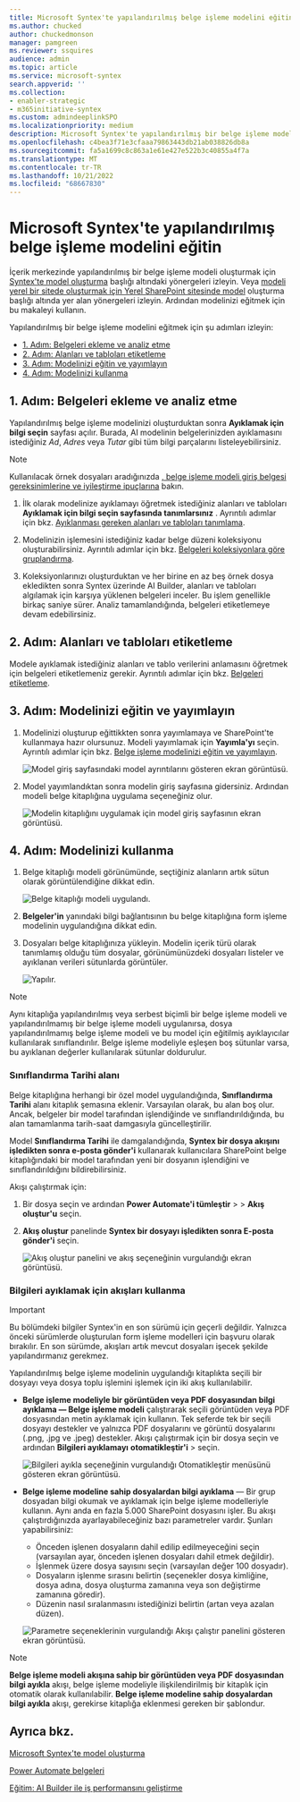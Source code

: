 ```yaml
---
title: Microsoft Syntex'te yapılandırılmış belge işleme modelini eğitin
ms.author: chucked
author: chuckedmonson
manager: pamgreen
ms.reviewer: ssquires
audience: admin
ms.topic: article
ms.service: microsoft-syntex
search.appverid: ''
ms.collection:
- enabler-strategic
- m365initiative-syntex
ms.custom: admindeeplinkSPO
ms.localizationpriority: medium
description: Microsoft Syntex'te yapılandırılmış bir belge işleme modelini eğitmeyi öğrenin.
ms.openlocfilehash: c4bea3f71e3cfaaa79863443db21ab038826db8a
ms.sourcegitcommit: fa5a1699c8c863a1e61e427e522b3c40855a4f7a
ms.translationtype: MT
ms.contentlocale: tr-TR
ms.lasthandoff: 10/21/2022
ms.locfileid: "68667830"
---
```

# <a name="train-a-structured-document-processing-model-in-microsoft-syntex"></a>Microsoft Syntex'te yapılandırılmış belge işleme modelini eğitin

<!---
</br>

> [!VIDEO https://www.microsoft.com/videoplayer/embed/RE4GnhN]  

</br>


Using [AI Builder](/ai-builder/overview)—a feature in Microsoft Power Apps—Syntex users can create a [structured document processing](form-processing-overview.md) model directly from a SharePoint document library. 
--->

İçerik merkezinde yapılandırılmış bir belge işleme modeli oluşturmak için [Syntex'te model oluşturma](create-syntex-model.md) başlığı altındaki yönergeleri izleyin. Veya [modeli yerel bir sitede oluşturmak için Yerel SharePoint sitesinde model](create-local-model.md) oluşturma başlığı altında yer alan yönergeleri izleyin. Ardından modelinizi eğitmek için bu makaleyi kullanın.

Yapılandırılmış bir belge işleme modelini eğitmek için şu adımları izleyin:

 - [1. Adım: Belgeleri ekleme ve analiz etme](#step-1-add-and-analyze-documents)
 - [2. Adım: Alanları ve tabloları etiketleme](#step-2-tag-fields-and-tables)
 - [3. Adım: Modelinizi eğitin ve yayımlayın](#step-3-train-and-publish-your-model)
 - [4. Adım: Modelinizi kullanma](#step-4-use-your-model)

## <a name="step-1-add-and-analyze-documents"></a>1. Adım: Belgeleri ekleme ve analiz etme

Yapılandırılmış belge işleme modelinizi oluşturduktan sonra **Ayıklamak için bilgi seçin** sayfası açılır. Burada, AI modelinin belgelerinizden ayıklamasını istediğiniz *Ad*, *Adres* veya *Tutar* gibi tüm bilgi parçalarını listeleyebilirsiniz. 

> [!NOTE]
> Kullanılacak örnek dosyaları aradığınızda [, belge işleme modeli giriş belgesi gereksinimlerine ve iyileştirme ipuçlarına](/ai-builder/form-processing-model-requirements) bakın. 
 
1. İlk olarak modelinize ayıklamayı öğretmek istediğiniz alanları ve tabloları **Ayıklamak için bilgi seçin sayfasında tanımlarsınız** . Ayrıntılı adımlar için bkz. [Ayıklanması gereken alanları ve tabloları tanımlama](/ai-builder/create-form-processing-model#define-fields-and-tables-to-extract). 

2.  Modelinizin işlemesini istediğiniz kadar belge düzeni koleksiyonu oluşturabilirsiniz. Ayrıntılı adımlar için bkz. [Belgeleri koleksiyonlara göre gruplandırma](/ai-builder/create-form-processing-model#group-documents-by-collections). 

3. Koleksiyonlarınızı oluşturduktan ve her birine en az beş örnek dosya ekledikten sonra Syntex üzerinde AI Builder, alanları ve tabloları algılamak için karşıya yüklenen belgeleri inceler. Bu işlem genellikle birkaç saniye sürer. Analiz tamamlandığında, belgeleri etiketlemeye devam edebilirsiniz.

## <a name="step-2-tag-fields-and-tables"></a>2. Adım: Alanları ve tabloları etiketleme

Modele ayıklamak istediğiniz alanları ve tablo verilerini anlamasını öğretmek için belgeleri etiketlemeniz gerekir. Ayrıntılı adımlar için bkz. [Belgeleri etiketleme](/ai-builder/create-form-processing-model#tag-documents).

## <a name="step-3-train-and-publish-your-model"></a>3. Adım: Modelinizi eğitin ve yayımlayın

1. Modelinizi oluşturup eğittikkten sonra yayımlamaya ve SharePoint'te kullanmaya hazır olursunuz. Modeli yayımlamak için **Yayımla'yı** seçin. Ayrıntılı adımlar için bkz. [Belge işleme modelinizi eğitin ve yayımlayın](/ai-builder/form-processing-train). 

    ![Model giriş sayfasındaki model ayrıntılarını gösteren ekran görüntüsü.](../media/content-understanding/ai-builder-create-a-flow-1.png)

2. Model yayımlandıktan sonra modelin giriş sayfasına gidersiniz. Ardından modeli belge kitaplığına uygulama seçeneğiniz olur.

    ![Modelin kitaplığını uygulamak için model giriş sayfasının ekran görüntüsü.](../media/content-understanding/ai-builder-apply-model.png)

## <a name="step-4-use-your-model"></a>4. Adım: Modelinizi kullanma

1. Belge kitaplığı modeli görünümünde, seçtiğiniz alanların artık sütun olarak görüntülendiğine dikkat edin.

    ![Belge kitaplığı modeli uygulandı.](../media/content-understanding/doc-lib-view.png)

2. **Belgeler'in** yanındaki bilgi bağlantısının bu belge kitaplığına form işleme modelinin uygulandığına dikkat edin.
<!---
    ![Info button.](../media/content-understanding/info-button.png)  
--->
3. Dosyaları belge kitaplığınıza yükleyin. Modelin içerik türü olarak tanımlamış olduğu tüm dosyalar, görünümünüzdeki dosyaları listeler ve ayıklanan verileri sütunlarda görüntüler.

    ![Yapılır.](../media/content-understanding/doc-lib-done.png) 

> [!NOTE]
> Aynı kitaplığa yapılandırılmış veya serbest biçimli bir belge işleme modeli ve yapılandırılmamış bir belge işleme modeli uygulanırsa, dosya yapılandırılmamış belge işleme modeli ve bu model için eğitilmiş ayıklayıcılar kullanılarak sınıflandırılır. Belge işleme modeliyle eşleşen boş sütunlar varsa, bu ayıklanan değerler kullanılarak sütunlar doldurulur.

### <a name="classification-date-field"></a>Sınıflandırma Tarihi alanı

Belge kitaplığına herhangi bir özel model uygulandığında, **Sınıflandırma Tarihi** alanı kitaplık şemasına eklenir. Varsayılan olarak, bu alan boş olur. Ancak, belgeler bir model tarafından işlendiğinde ve sınıflandırıldığında, bu alan tamamlanma tarih-saat damgasıyla güncelleştirilir. 

Model **Sınıflandırma Tarihi** ile damgalandığında, **Syntex bir dosya akışını işledikten sonra e-posta gönder'i** kullanarak kullanıcılara SharePoint belge kitaplığındaki bir model tarafından yeni bir dosyanın işlendiğini ve sınıflandırıldığını bildirebilirsiniz.

Akışı çalıştırmak için:

1. Bir dosya seçin ve ardından **Power Automate'i tümleştir** >  >  **Akış oluştur'u** seçin.

2. **Akış oluştur** panelinde **Syntex bir dosyayı işledikten sonra E-posta gönder'i** seçin.

    ![Akış oluştur panelini ve akış seçeneğinin vurgulandığı ekran görüntüsü.](../media/content-understanding/integrate-create-flow.png) 

### <a name="use-flows-to-extract-information"></a>Bilgileri ayıklamak için akışları kullanma

> [!IMPORTANT]
> Bu bölümdeki bilgiler Syntex'in en son sürümü için geçerli değildir. Yalnızca önceki sürümlerde oluşturulan form işleme modelleri için başvuru olarak bırakılır. En son sürümde, akışları artık mevcut dosyaları işecek şekilde yapılandırmanız gerekmez.

Yapılandırılmış belge işleme modelinin uygulandığı kitaplıkta seçili bir dosyayı veya dosya toplu işlemini işlemek için iki akış kullanılabilir.

- **Belge işleme modeliyle bir görüntüden veya PDF dosyasından bilgi ayıklama — Belge işleme modeli** çalıştırarak seçili görüntüden veya PDF dosyasından metin ayıklamak için kullanın. Tek seferde tek bir seçili dosyayı destekler ve yalnızca PDF dosyalarını ve görüntü dosyalarını (.png, .jpg ve .jpeg) destekler. Akışı çalıştırmak için bir dosya seçin ve ardından **Bilgileri ayıklamayı** **otomatikleştir'i** >  seçin.

    ![Bilgileri ayıkla seçeneğinin vurgulandığı Otomatikleştir menüsünü gösteren ekran görüntüsü.](../media/content-understanding/automate-extract-info.png)  

- **Belge işleme modeline sahip dosyalardan bilgi ayıklama** — Bir grup dosyadan bilgi okumak ve ayıklamak için belge işleme modelleriyle kullanın. Aynı anda en fazla 5.000 SharePoint dosyasını işler. Bu akışı çalıştırdığınızda ayarlayabileceğiniz bazı parametreler vardır. Şunları yapabilirsiniz:

    - Önceden işlenen dosyaların dahil edilip edilmeyeceğini seçin (varsayılan ayar, önceden işlenen dosyaları dahil etmek değildir).
    - İşlenmek üzere dosya sayısını seçin (varsayılan değer 100 dosyadır).
    - Dosyaların işlenme sırasını belirtin (seçenekler dosya kimliğine, dosya adına, dosya oluşturma zamanına veya son değiştirme zamanına göredir).
    - Düzenin nasıl sıralanmasını istediğinizi belirtin (artan veya azalan düzen).

    ![Parametre seçeneklerinin vurgulandığı Akışı çalıştır panelini gösteren ekran görüntüsü.](../media/content-understanding/run-flow-panel.png)  
    
> [!NOTE]
> **Belge işleme modeli akışına sahip bir görüntüden veya PDF dosyasından bilgi ayıkla** akışı, belge işleme modeliyle ilişkilendirilmiş bir kitaplık için otomatik olarak kullanılabilir. **Belge işleme modeline sahip dosyalardan bilgi ayıkla** akışı, gerekirse kitaplığa eklenmesi gereken bir şablondur.

## <a name="see-also"></a>Ayrıca bkz.

[Microsoft Syntex'te model oluşturma](create-syntex-model.md)

[Power Automate belgeleri](/power-automate/)

[Eğitim: AI Builder ile iş performansını geliştirme](/training/paths/improve-business-performance-ai-builder/?source=learn)
